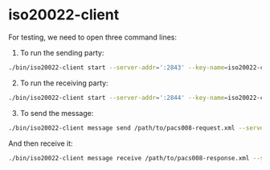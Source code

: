 # iso20022-client

For testing, we need to open three command lines:

1. To run the sending party:
```bash
./bin/iso20022-client start --server-addr=':2843' --key-name=iso20022-client --keyring-backend=test --cache-path=/tmp/iso20022-client-1
```

2. To run the receiving party:
```bash
./bin/iso20022-client start --server-addr=':2844' --key-name=iso20022-client-2 --keyring-backend=test --cache-path=/tmp/iso20022-client-2
```

3. To send the message:
```bash
./bin/iso20022-client message send /path/to/pacs008-request.xml --server-addr=':2843'
```

And then receive it:
```bash
./bin/iso20022-client message receive /path/to/pacs008-response.xml --server-addr=':2844'
```
